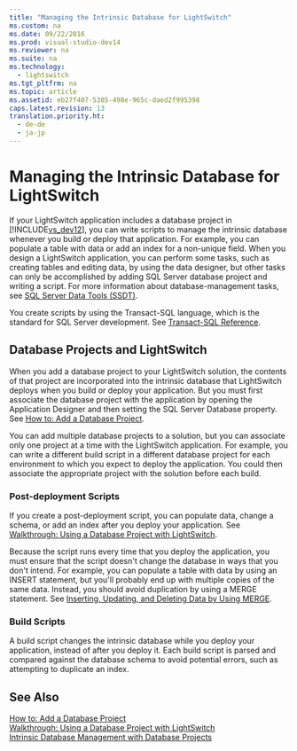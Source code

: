```yaml
---
title: "Managing the Intrinsic Database for LightSwitch"
ms.custom: na
ms.date: 09/22/2016
ms.prod: visual-studio-dev14
ms.reviewer: na
ms.suite: na
ms.technology: 
  - lightswitch
ms.tgt_pltfrm: na
ms.topic: article
ms.assetid: eb27f407-5385-498e-965c-daed2f995398
caps.latest.revision: 13
translation.priority.ht: 
  - de-de
  - ja-jp
---
```

# Managing the Intrinsic Database for LightSwitch
If your LightSwitch application includes a database project in [!INCLUDE[vs_dev12](../vs140/includes/vs_dev12_md.md)], you can write scripts to manage the intrinsic database whenever you build or deploy that application. For example, you can populate a table with data or add an index for a non-unique field. When you design a LightSwitch application, you can perform some tasks, such as creating tables and editing data, by using the data designer, but other tasks can only be accomplished by adding SQL Server database project and writing a script. For more information about database-management tasks, see [SQL Server Data Tools (SSDT)](http://msdn.microsoft.com/library/hh272686.aspx).  
  
 You create scripts by using the Transact-SQL language, which is the standard for SQL Server development. See [Transact-SQL Reference](http://msdn.microsoft.com/library/bb510741\(v=sql.105\).aspx).  
  
## Database Projects and LightSwitch  
 When you add a database project to your LightSwitch solution, the contents of that project are incorporated into the intrinsic database that LightSwitch deploys when you build or deploy your application. But you must first associate the database project with the application by opening the Application Designer and then setting the SQL Server Database property. See [How to: Add a Database Project](../vs140/how-to--add-a-database-project-to-a-lightswitch-application.md).  
  
 You can add multiple database projects to a solution, but you can associate only one project at a time with the LightSwitch application. For example, you can write a different build script in a different database project for each environment to which you expect to deploy the application. You could then associate the appropriate project with the solution before each build.  
  
### Post-deployment Scripts  
 If you create a post-deployment script, you can populate data, change a schema, or add an index after you deploy your application. See [Walkthrough: Using a Database Project with LightSwitch](../vs140/walkthrough--managing-data-in-a--lightswitch-application.md).  
  
 Because the script runs every time that you deploy the application, you must ensure that the script doesn't change the database in ways that you don't intend. For example, you can populate a table with data by using an INSERT statement, but you'll probably end up with multiple copies of the same data. Instead, you should avoid duplication by using a MERGE statement. See [Inserting, Updating, and Deleting Data by Using MERGE](http://msdn.microsoft.com/library/bb522522%28v=sql.105%29.aspx).  
  
### Build Scripts  
 A build script changes the intrinsic database while you deploy your application, instead of after you deploy it. Each build script is parsed and compared against the database schema to avoid potential errors, such as attempting to duplicate an index.  
  
## See Also  
 [How to: Add a Database Project](../vs140/how-to--add-a-database-project-to-a-lightswitch-application.md)   
 [Walkthrough: Using a Database Project with LightSwitch](../vs140/walkthrough--managing-data-in-a--lightswitch-application.md)   
 [Intrinsic Database Management with Database Projects](http://blogs.msdn.com/b/lightswitch/archive/2013/07/03/intrinsic-database-management-with-database-projects-chris-rummel.aspx)